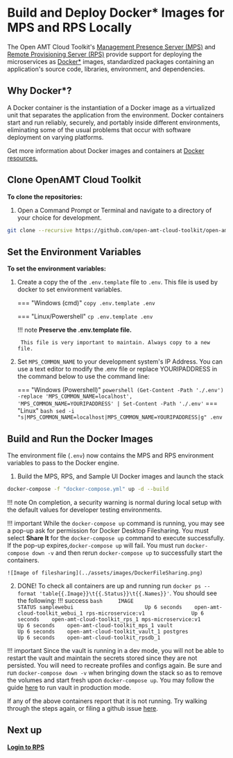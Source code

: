 # Build and Deploy Docker* Images for MPS and RPS Locally



The Open AMT Cloud Toolkit's [Management Presence Server (MPS)](../Glossary.md#m) and [Remote Provisioning Server (RPS)](../Glossary.md#r) provide support for deploying the microservices as [Docker*](../Glossary.md#d) images, standardized packages containing an application's source code, libraries, environment, and dependencies. 




## Why Docker*?

A Docker container is the instantiation of a Docker image as a virtualized unit that separates the application from the environment. Docker containers start and run reliably, securely, and portably inside different environments, eliminating some of the usual problems that occur with software deployment on varying platforms. 

Get more information about Docker images and containers at [Docker resources.](https://www.docker.com/resources/what-container)


## Clone OpenAMT Cloud Toolkit

**To clone the repositories:**

1. Open a Command Prompt or Terminal and navigate to a directory of your choice for development.

``` bash
git clone --recursive https://github.com/open-amt-cloud-toolkit/open-amt-cloud-toolkit --branch v1.1.0
```
  
## Set the Environment Variables  

**To set the environment variables:**

1. Create a copy the of the `.env.template` file to `.env`. This file is used by docker to set environment variables. 

    === "Windows (cmd)"
        ```
        copy .env.template .env
        ```

    === "Linux/Powershell"
        ```
        cp .env.template .env
        ```

    !!! note 
        **Preserve the .env.template file.**

        This file is very important to maintain. Always copy to a new file. 

2. Set `MPS_COMMON_NAME` to your development system's IP Address. You can use a text editor to modify the .env file or replace YOURIPADDRESS in the command below to use the command line:

    === "Windows (Powershell)"
        ``` powershell
        (Get-Content -Path './.env') -replace 'MPS_COMMON_NAME=localhost', 'MPS_COMMON_NAME=YOURIPADDRESS' | Set-Content -Path './.env'
        ```
    === "Linux"
        ``` bash
        sed -i "s|MPS_COMMON_NAME=localhost|MPS_COMMON_NAME=YOURIPADDRESS|g" .env
        ```

## Build and Run the Docker Images

The environment file (`.env`) now contains the MPS and RPS environment variables to pass to the Docker engine.

1.  Build the MPS, RPS, and Sample UI Docker images and launch the stack

``` bash    
docker-compose -f "docker-compose.yml" up -d --build
```

!!! note
    On completion, a security warning is normal during local setup with the default values for developer testing environments.

!!! important
    While the `docker-compose up` command is running, you may see a pop-up ask for permission for Docker Desktop Filesharing. You must select **Share It** for the `docker-compose up` command to execute successfully.  If the pop-up expires,`docker-compose up` will fail.  You must run `docker-compose down -v` and then rerun `docker-compose up` to successfully start the containers.

    ![Image of filesharing](../assets/images/DockerFileSharing.png)

2. DONE! To check all containers are up and running run `docker ps --format 'table{{.Image}}\t{{.Status}}\t{{.Names}}'`. You should see the following:
!!! success
        ``` bash    
        IMAGE                             STATUS
        samplewebui                       Up 6 seconds    open-amt-cloud-toolkit_webui_1
        rps-microservice:v1               Up 6 seconds    open-amt-cloud-toolkit_rps_1
        mps-microservice:v1               Up 6 seconds    open-amt-cloud-toolkit_mps_1
        vault                             Up 6 seconds    open-amt-cloud-toolkit_vault_1
        postgres                          Up 6 seconds    open-amt-cloud-toolkit_rpsdb_1
        ```




!!! important
    Since the vault is running in a dev mode, you will not be able to restart the vault and maintain the secrets stored since they are not persisted. You will need to recreate profiles and configs again. Be sure and run `docker-compose down -v` when bringing down the stack so as to remove the volumes and start fresh upon `docker-compose up`.  You may follow the guide [here](./dockerLocal_prodVault.md) to run vault in production mode.

If any of the above containers report that it is not running. Try walking through the steps again, or filing a github issue [here]( https://github.com/open-amt-cloud-toolkit/open-amt-cloud-toolkit/issues).

## Next up
[**Login to RPS**](../General/loginToRPS.md)
